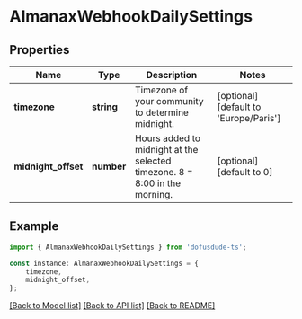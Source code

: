 # AlmanaxWebhookDailySettings


## Properties

Name | Type | Description | Notes
------------ | ------------- | ------------- | -------------
**timezone** | **string** | Timezone of your community to determine midnight. | [optional] [default to 'Europe/Paris']
**midnight_offset** | **number** | Hours added to midnight at the selected timezone. 8 &#x3D; 8:00 in the morning. | [optional] [default to 0]

## Example

```typescript
import { AlmanaxWebhookDailySettings } from 'dofusdude-ts';

const instance: AlmanaxWebhookDailySettings = {
    timezone,
    midnight_offset,
};
```

[[Back to Model list]](../README.md#documentation-for-models) [[Back to API list]](../README.md#documentation-for-api-endpoints) [[Back to README]](../README.md)
